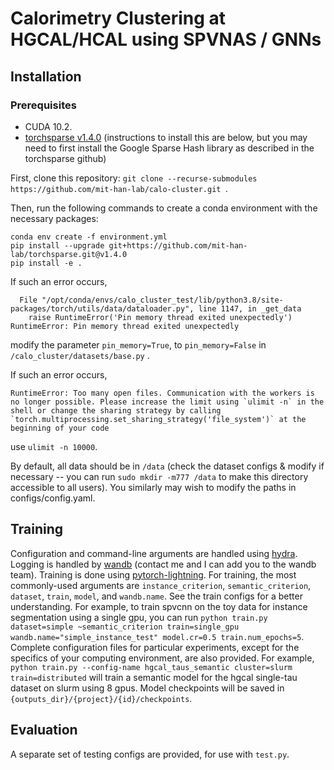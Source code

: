 # Calorimetry Clustering at HGCAL/HCAL using SPVNAS / GNNs

## Installation
### Prerequisites
* CUDA 10.2.
* [torchsparse v1.4.0](https://github.com/mit-han-lab/torchsparse) (instructions to install this are below, but you may need to first install the Google Sparse Hash library as described in the torchsparse github)

First, clone this repository: `git clone --recurse-submodules https://github.com/mit-han-lab/calo-cluster.git `.

Then, run the following commands to create a conda environment with the necessary packages:
```
conda env create -f environment.yml
pip install --upgrade git+https://github.com/mit-han-lab/torchsparse.git@v1.4.0
pip install -e .
```

If such an error occurs, 

```
  File "/opt/conda/envs/calo_cluster_test/lib/python3.8/site-packages/torch/utils/data/dataloader.py", line 1147, in _get_data
    raise RuntimeError('Pin memory thread exited unexpectedly')
RuntimeError: Pin memory thread exited unexpectedly
```
modify the parameter `pin_memory=True`, to `pin_memory=False` in `/calo_cluster/datasets/base.py` . 

If such an error occurs,
```
RuntimeError: Too many open files. Communication with the workers is no longer possible. Please increase the limit using `ulimit -n` in the shell or change the sharing strategy by calling `torch.multiprocessing.set_sharing_strategy('file_system')` at the beginning of your code
```

use `ulimit -n 10000`. 

By default, all data should be in `/data` (check the dataset configs & modify if necessary -- you can run `sudo mkdir -m777 /data` to make this directory accessible to all users). You similarly may wish to modify the paths in configs/config.yaml.

## Training
Configuration and command-line arguments are handled using [hydra](https://hydra.cc/docs/intro/). Logging is handled by [wandb](https://www.wandb.com/) (contact me and I can add you to the wandb team). Training is done using [pytorch-lightning](https://pytorch-lightning.readthedocs.io/en/latest/). For training, the most commonly-used arguments are `instance_criterion`, `semantic_criterion`, `dataset`, `train`, `model`, and `wandb.name`. See the train configs for a better understanding. For example, to train spvcnn on the toy data for instance segmentation using a single gpu, you can run `python train.py dataset=simple ~semantic_criterion train=single_gpu wandb.name="simple_instance_test" model.cr=0.5 train.num_epochs=5`. Complete configuration files for particular experiments, except for the specifics of your computing environment, are also provided. For example, `python train.py --config-name hgcal_taus_semantic cluster=slurm train=distributed` will train a semantic model for the hgcal single-tau dataset on slurm using 8 gpus. Model checkpoints will be saved in `{outputs_dir}/{project}/{id}/checkpoints`.

## Evaluation
A separate set of testing configs are provided, for use with `test.py`. 

